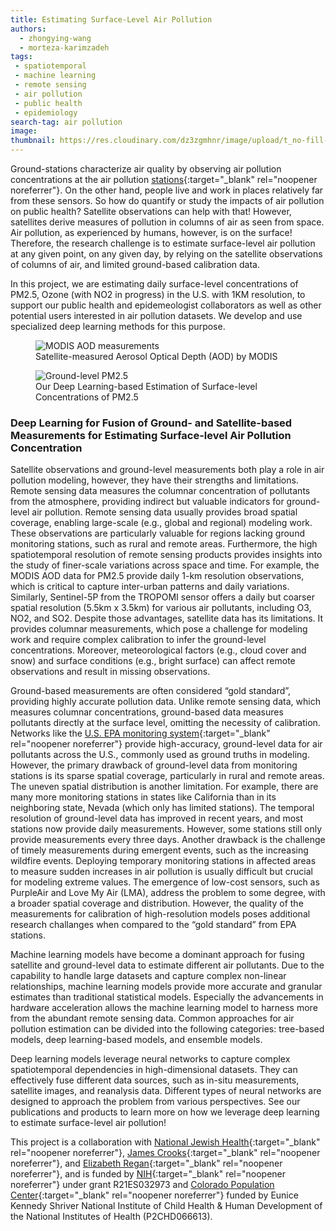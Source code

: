 ```yaml
---
title: Estimating Surface-Level Air Pollution
authors: 
  - zhongying-wang
  - morteza-karimzadeh
tags: 
 - spatiotemporal
 - machine learning
 - remote sensing
 - air pollution
 - public health
 - epidemiology
search-tag: air pollution
image: 
thumbnail: https://res.cloudinary.com/dz3zgmhnr/image/upload/t_no-fill-4-3/v1735369769/image62_k3t8hs.png
---
```


Ground-stations characterize air quality by observing air pollution concentrations at the air pollution [stations]( https://www.epa.gov/aqs){:target="_blank" rel="noopener noreferrer"}. On the other hand, people live and work in places relatively far from these sensors. So how do quantify or study the impacts of air pollution on public health? Satellite observations can help with that! However, satellites derive measures of pollution in columns of air as seen from space.  Air pollution, as experienced by humans, however, is on the surface! Therefore, the research challenge is to estimate surface-level air pollution at any given point, on any given day, by relying on the satellite observations of columns of air, and limited ground-based calibration data. 

In this project, we are estimating daily surface-level concentrations of PM2.5, Ozone (with NO2 in progress) in the U.S. with 1KM resolution, to support our public health and epidemeologist collaborators as well as other potential users interested in air pollution datasets. We develop and use specialized deep learning methods for this purpose. 


 <figure class="project-info-figure">
        <img 
            src="https://res.cloudinary.com/dz3zgmhnr/image/upload/v1735369613/image233_yxclhp.png" 
            alt="MODIS AOD measurements"
            class="project-info-image"
        >
        <figcaption class="project-info-caption">
            Satellite-measured Aerosol Optical Depth (AOD) by MODIS
        </figcaption>
  </figure>



  <figure class="project-info-figure">
        <img 
            src="https://res.cloudinary.com/dz3zgmhnr/image/upload/v1735369769/image62_k3t8hs.png" 
            alt="Ground-level PM2.5"
            class="project-info-image"
        >
        <figcaption class="project-info-caption">
            Our Deep Learning-based Estimation of Surface-level Concentrations of PM2.5 
        </figcaption>
  </figure>


<h3>Deep Learning for Fusion of Ground- and Satellite-based Measurements for Estimating Surface-level Air Pollution Concentration</h3>

Satellite observations and ground-level measurements both play a role in air pollution modeling, however, they have their strengths and limitations. Remote sensing data measures the columnar concentration of pollutants from the atmosphere, providing indirect but valuable indicators for ground-level air pollution. Remote sensing data usually provides broad spatial coverage, enabling large-scale (e.g., global and regional) modeling work. These observations are particularly valuable for regions lacking ground monitoring stations, such as rural and remote areas. Furthermore, the high spatiotemporal resolution of remote sensing products provides insights into the study of finer-scale variations across space and time. For example, the MODIS AOD data for PM2.5 provide daily 1-km resolution observations, which is critical to capture inter-urban patterns and daily variations. Similarly, Sentinel-5P from the TROPOMI sensor offers a daily but coarser spatial resolution (5.5km x 3.5km) for various air pollutants, including O3, NO2, and SO2. Despite those advantages, satellite data has its limitations. It provides columnar measurements, which pose a challenge for modeling work and require complex calibration to infer the ground-level concentrations. Moreover, meteorological factors (e.g., cloud cover and snow) and surface conditions (e.g., bright surface) can affect remote observations and result in missing observations. 


Ground-based measurements are often considered “gold standard”, providing highly accurate pollution data. Unlike remote sensing data, which measures columnar concentrations, ground-based data measures pollutants directly at the surface level, omitting the necessity of calibration. Networks like the [U.S. EPA monitoring system](https://www.epa.gov/aqs){:target="_blank" rel="noopener noreferrer"} provide high-accuracy, ground-level data for air pollutants across the U.S., commonly used as ground truths in modeling. However, the primary drawback of ground-level data from monitoring stations is its sparse spatial coverage, particularly in rural and remote areas. The uneven spatial distribution is another limitation. For example, there are many more monitoring stations in states like California than in its neighboring state, Nevada (which only has limited stations). The temporal resolution of ground-level data has improved in recent years, and most stations now provide daily measurements. However, some stations still only provide measurements every three days. Another drawback is the challenge of timely measurements during emergent events, such as the increasing wildfire events. Deploying temporary monitoring stations in affected areas to measure sudden increases in air pollution is usually difficult but crucial for modeling extreme values. The emergence of low-cost sensors, such as PurpleAir and Love My Air (LMA), address the problem to some degree, with a broader spatial coverage and distribution. However, the quality of the measurements for calibration of high-resolution models poses additional research challanges when compared to the “gold standard” from EPA stations. 

Machine learning models have become a dominant approach for fusing satellite and ground-level data to estimate different air pollutants. Due to the capability to handle large datasets and capture complex non-linear relationships, machine learning models provide more accurate and granular estimates than traditional statistical models. Especially  the advancements in hardware acceleration allows the machine learning model to harness more from the abundant remote sensing data. Common approaches for air pollution estimation can be divided into the following categories: tree-based models, deep learning-based models, and ensemble models. 

Deep learning models leverage neural networks to capture complex spatiotemporal dependencies in high-dimensional datasets. They can effectively fuse different data sources, such as in-situ measurements, satellite images, and reanalysis data. Different types of neural networks are designed to approach the problem from various perspectives. See our publications and products to learn more on how we leverage deep learning to estimate surface-level air pollution!

This project is a collaboration with [National Jewish Health](https://www.nationaljewish.org/){:target="_blank" rel="noopener noreferrer"}, [James Crooks](https://www.nationaljewish.org/doctors-departments/james-l-crooks){:target="_blank" rel="noopener noreferrer"}, and [Elizabeth Regan](https://www.nationaljewish.org/doctors-departments/elizabeth-anne-regan){:target="_blank" rel="noopener noreferrer"}, and is funded by [NIH](https://www.nih.gov/){:target="_blank" rel="noopener noreferrer"} under grant  R21ES032973 and [Colorado Population Center](https://cupc.colorado.edu/){:target="_blank" rel="noopener noreferrer"} funded by Eunice Kennedy Shriver National Institute of Child Health & Human Development of the National Institutes of Health (P2CHD066613).